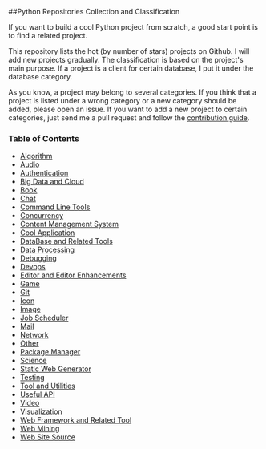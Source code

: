 ##Python Repositories Collection and Classification

If you want to build a cool Python project from scratch, a good start point is to find a related project.  

This repository lists the hot (by number of stars) projects on Github. I will add new projects gradually. The classification is based
on the project's main purpose. If a project is a client for certain database, I put it under the database category.

As you know, a project may belong to several categories. If you think that a project is listed under a wrong category
or a new category should be added, please open an issue. If you want to add a new project to certain categories, just
send me a pull request and follow the [contribution guide](https://github.com/checkcheckzz/Python-open-projects/wiki/Contribution).


### <a name='toc'>Table of Contents</a>

* [Algorithm](https://github.com/checkcheckzz/Python-open-projects/blob/master/Algorithm.md)
* [Audio](https://github.com/checkcheckzz/Python-open-projects/blob/master/Audio.md)
* [Authentication](https://github.com/checkcheckzz/Python-open-projects/blob/master/Authentication.md)
* [Big Data and Cloud](https://github.com/checkcheckzz/Python-open-projects/blob/master/BigDataandCloud.md)
* [Book](https://github.com/checkcheckzz/Python-open-projects/blob/master/Book.md) 
* [Chat](https://github.com/checkcheckzz/Python-open-projects/blob/master/Chat.md) 
* [Command Line Tools](https://github.com/checkcheckzz/Python-open-projects/blob/master/CommandLineTools.md)
* [Concurrency](https://github.com/checkcheckzz/Python-open-projects/blob/master/Concurrency.md)
* [Content Management System](https://github.com/checkcheckzz/Python-open-projects/blob/master/ContentManagementSystem.md)   
* [Cool Application](https://github.com/checkcheckzz/Python-open-projects/blob/master/Cool%20Application.md)
* [DataBase and Related Tools](https://github.com/checkcheckzz/Python-open-projects/blob/master/DataBaseandRelatedTools.md)
* [Data Processing](https://github.com/checkcheckzz/Python-open-projects/blob/master/DataProcessing.md)
* [Debugging](https://github.com/checkcheckzz/Python-open-projects/blob/master/Debugging.md)
* [Devops](https://github.com/checkcheckzz/Python-open-projects/blob/master/Devops.md)
* [Editor and Editor Enhancements](https://github.com/checkcheckzz/Python-open-projects/blob/master/EditorandEditorEnhancements.md)
* [Game](https://github.com/checkcheckzz/Python-open-projects/blob/master/Game.md)
* [Git](https://github.com/checkcheckzz/Python-open-projects/blob/master/Git.md)
* [Icon](https://github.com/checkcheckzz/Python-open-projects/blob/master/Icon.md)
* [Image](https://github.com/checkcheckzz/Python-open-projects/blob/master/Image.md)
* [Job Scheduler](https://github.com/checkcheckzz/Python-open-projects/blob/master/JobScheduler.md)
* [Mail](https://github.com/checkcheckzz/Python-open-projects/blob/master/Mail.md)
* [Network](https://github.com/checkcheckzz/Python-open-projects/blob/master/Network.md)
* [Other](https://github.com/checkcheckzz/Python-open-projects/blob/master/Other.md)  
* [Package Manager](https://github.com/checkcheckzz/Python-open-projects/blob/master/PackageManager.md)
* [Science](https://github.com/checkcheckzz/Python-open-projects/blob/master/Science.md) 
* [Static Web Generator](https://github.com/checkcheckzz/Python-open-projects/blob/master/StaticWebGenerator.md)  
* [Testing](https://github.com/checkcheckzz/Python-open-projects/blob/master/Testing.md)
* [Tool and Utilities](https://github.com/checkcheckzz/Python-open-projects/blob/master/ToolandUtilities.md)
* [Useful API](https://github.com/checkcheckzz/Python-open-projects/blob/master/UsefulAPI.md)
* [Video](https://github.com/checkcheckzz/Python-open-projects/blob/master/Video.md) 
* [Visualization](https://github.com/checkcheckzz/Python-open-projects/blob/master/Visualization.md) 
* [Web Framework and Related Tool](https://github.com/checkcheckzz/Python-open-projects/blob/master/WebFrameworkandRelatedTool.md)
* [Web Mining](https://github.com/checkcheckzz/Python-open-projects/blob/master/WebMining.md)
* [Web Site Source](https://github.com/checkcheckzz/Python-open-projects/blob/master/WebSiteSource.md)

